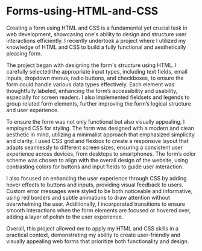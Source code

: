# Forms-using-HTML-and-CSS
Creating a form using HTML and CSS is a fundamental yet crucial task in web development, showcasing one's ability to design and structure user interactions efficiently. I recently undertook a project where I utilized my knowledge of HTML and CSS to build a fully functional and aesthetically pleasing form. 

The project began with designing the form's structure using HTML. I carefully selected the appropriate input types, including text fields, email inputs, dropdown menus, radio buttons, and checkboxes, to ensure the form could handle various data types effectively. Each element was thoughtfully labeled, enhancing the form’s accessibility and usability, especially for screen readers. I also implemented fieldsets and legends to group related form elements, further improving the form’s logical structure and user experience.

To ensure the form was not only functional but also visually appealing, I employed CSS for styling. The form was designed with a modern and clean aesthetic in mind, utilizing a minimalist approach that emphasized simplicity and clarity. I used CSS grid and flexbox to create a responsive layout that adapts seamlessly to different screen sizes, ensuring a consistent user experience across devices, from desktops to smartphones. The form’s color scheme was chosen to align with the overall design of the website, using contrasting colors for buttons and input fields to guide user interaction.

I also focused on enhancing the user experience through CSS by adding hover effects to buttons and inputs, providing visual feedback to users. Custom error messages were styled to be both noticeable and informative, using red borders and subtle animations to draw attention without overwhelming the user. Additionally, I incorporated transitions to ensure smooth interactions when the form elements are focused or hovered over, adding a layer of polish to the user experience.

Overall, this project allowed me to apply my HTML and CSS skills in a practical context, demonstrating my ability to create user-friendly and visually appealing web forms that prioritize both functionality and design.
